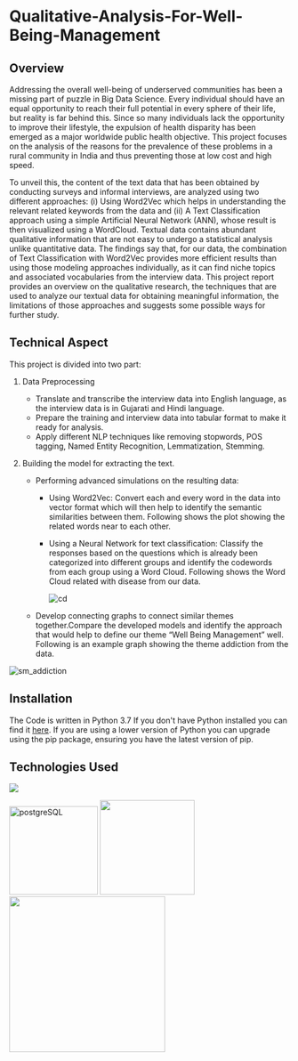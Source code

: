 # Qualitative-Analysis-For-Well-Being-Management

## Overview
Addressing the overall well-being of underserved communities has been a missing part of puzzle in Big Data Science. Every individual should have an equal opportunity to reach their full potential in every sphere of their life, but reality is far behind this. Since so many individuals lack the opportunity to improve their lifestyle, the expulsion of health disparity has been emerged as a major worldwide public health objective. This project focuses on the analysis of the reasons for the prevalence of these problems in a rural community in India and thus preventing those at low cost and high speed. 

To unveil this, the content of the text data that has been obtained by conducting surveys and informal interviews, are analyzed using two different approaches: (i) Using Word2Vec which helps in understanding the relevant related keywords from the data and (ii) A Text Classification approach using a simple Artificial Neural Network (ANN), whose result is then visualized using a WordCloud. Textual data contains abundant qualitative information that are not easy to undergo a statistical analysis unlike quantitative data. The findings say that, for our data, the combination of Text Classification with Word2Vec provides more efficient results than using those modeling approaches individually, as it can find niche topics and associated vocabularies from the interview data. This project report provides an overview on the qualitative research, the techniques that are used to analyze our textual data for obtaining meaningful information, the limitations of those approaches and suggests some possible ways for further study.


## Technical Aspect
This project is divided into two part:
1. Data Preprocessing
   *  Translate and transcribe the interview data into English language, as the interview data is in Gujarati and Hindi language.
   *	Prepare the training and interview data into tabular format to make it ready for analysis.
   *	Apply different NLP techniques like removing stopwords, POS tagging, Named Entity Recognition, Lemmatization, Stemming. 
   

2. Building the model for extracting the text.
   *	Performing advanced simulations on the resulting data:
          *	Using Word2Vec: Convert each and every word in the data into vector format which will then help to identify the semantic similarities between them. Following       shows the plot showing the related words near to each other.        
          *	Using a Neural Network for text classification: Classify the responses based on the questions which is already been categorized into different groups and identify             the codewords from each group using a Word Cloud. Following shows the Word Cloud related with disease from our data.
          
            ![cd](https://user-images.githubusercontent.com/37532698/108685570-b82e5180-750d-11eb-9841-9705130b8789.jpg)
          
   *	Develop connecting graphs to connect similar themes together.Compare the developed models and identify the approach that would help to define our theme “Well Being Management” well. Following is an example graph showing the theme addiction from the data.
   
![sm_addiction](https://user-images.githubusercontent.com/37532698/108686776-4fe06f80-750f-11eb-825c-19243eb00ece.jpg)



    

## Installation
The Code is written in Python 3.7 If you don't have Python installed you can find it [here](https://www.python.org/downloads/). If you are using a lower version of Python you can upgrade using the pip package, ensuring you have the latest version of pip. 

## Technologies Used

![](https://forthebadge.com/images/badges/made-with-python.svg)

[<img width="159" alt="postgreSQL" src="https://user-images.githubusercontent.com/37532698/108682128-5f5cba00-7509-11eb-9ab4-2cc02f7971c0.png">](https://www.postgresql.org/) [<img target="_blank" src="https://flask.palletsprojects.com/en/1.1.x/_images/flask-logo.png" width=170>](https://flask.palletsprojects.com/en/1.1.x/) [<img target="_blank" src="https://number1.co.za/wp-content/uploads/2017/10/gunicorn_logo-300x85.png" width=280>](https://gunicorn.org)  


